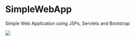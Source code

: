 # SimpleWebApp
Simple Web Application using JSPs, Servlets and Bootstrap

<img src="snake_game.gif"/>
